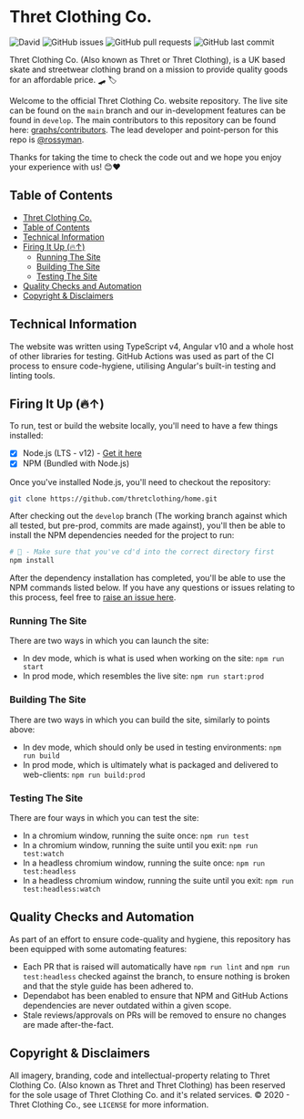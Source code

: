 # Thret Clothing Co.

![David](https://img.shields.io/david/thretclothing/home)
![GitHub issues](https://img.shields.io/github/issues/thretclothing/home)
![GitHub pull requests](https://img.shields.io/github/issues-pr/thretclothing/home)
![GitHub last commit](https://img.shields.io/github/last-commit/thretclothing/home)

Thret Clothing Co. (Also known as Thret or Thret Clothing), is a UK based skate and streetwear clothing brand on a mission to provide quality goods for an affordable price. 🛹 🏷

Welcome to the official Thret Clothing Co. website repository. The live site can be found on the `main` branch and our in-development features can be found in `develop`. The main contributors to this repository can be found here: [graphs/contributors](https://github.com/thretclothing/home/graphs/contributors). The lead developer and point-person for this repo is [@rossyman](https://github.com/rossyman).

Thanks for taking the time to check the code out and we hope you enjoy your experience with us! 😊❤️

## Table of Contents

- [Thret Clothing Co.](#thret-clothing-co)
- [Table of Contents](#table-of-contents)
- [Technical Information](#technical-information)
- [Firing It Up (🔥↑)](#firing-it-up-)
    - [Running The Site](#running-the-site)
    - [Building The Site](#building-the-site)
    - [Testing The Site](#testing-the-site)
- [Quality Checks and Automation](#quality-checks-and-automation)
- [Copyright & Disclaimers](#copyright--disclaimers)

## Technical Information

The website was written using TypeScript v4, Angular v10 and a whole host of other libraries for testing. GitHub Actions was used as part of the CI process to ensure code-hygiene, utilising Angular's built-in testing and linting tools.

## Firing It Up (🔥↑)

To run, test or build the website locally, you'll need to have a few things installed:
 - [x] Node.js (LTS - v12) - [Get it here](https://nodejs.org/)
 - [x] NPM (Bundled with Node.js)
 
Once you've installed Node.js, you'll need to checkout the repository:

```bash
git clone https://github.com/thretclothing/home.git
```

After checking out the `develop` branch (The working branch against which all tested, but pre-prod, commits are made against), you'll then be able to install the NPM dependencies needed for the project to run:

```bash
# 🚨 - Make sure that you've cd'd into the correct directory first
npm install
```

After the dependency installation has completed, you'll be able to use the NPM commands listed below. If you have any questions or issues relating to this process, feel free to [raise an issue here](https://github.com/thretclothing/home/issues).

### Running The Site

There are two ways in which you can launch the site:
- In dev mode, which is what is used when working on the site: `npm run start`
- In prod mode, which resembles the live site: `npm run start:prod`

### Building The Site

There are two ways in which you can build the site, similarly to points above:
- In dev mode, which should only be used in testing environments: `npm run build`
- In prod mode, which is ultimately what is packaged and delivered to web-clients: `npm run build:prod`

### Testing The Site

There are four ways in which you can test the site:
- In a chromium window, running the suite once: `npm run test`
- In a chromium window, running the suite until you exit: `npm run test:watch`
- In a headless chromium window, running the suite once: `npm run test:headless`
- In a headless chromium window, running the suite until you exit: `npm run test:headless:watch`

## Quality Checks and Automation

As part of an effort to ensure code-quality and hygiene, this repository has been equipped with some automating features:
- Each PR that is raised will automatically have `npm run lint` and `npm run test:headless` checked against the branch, to ensure nothing is broken and that the style guide has been adhered to.
- Dependabot has been enabled to ensure that NPM and GitHub Actions dependencies are never outdated within a given scope.
- Stale reviews/approvals on PRs will be removed to ensure no changes are made after-the-fact.

## Copyright & Disclaimers

All imagery, branding, code and intellectual-property relating to Thret Clothing Co. (Also known as Thret and Thret Clothing) has been reserved for the sole usage of Thret Clothing Co. and it's related services. &copy; 2020 - Thret Clothing Co., see `LICENSE` for more information.
